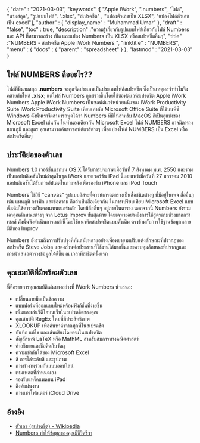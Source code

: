 {
  "date" : "2021-03-03",
  "keywords" :[ "Apple iWork", ".numbers", "ไฟล์", "นามสกุล", "รูปแบบไฟล์", ".xlsx", "สเปรดชีต" , "แปลงตัวเลขเป็น XLSX", "แปลงไฟล์ตัวเลขเป็น excel"],
  "author" : {
    "display_name" : "Muhammad Umar"
},
  "draft" : "false",
  "toc" : true,
  "description" :"ความรู้เกี่ยวกับรูปแบบไฟล์เกี่ยวกับไฟล์ Numbers และ API ที่สามารถสร้าง เปิด และแปลง Numbers เป็น XLSX หรือสเปรดชีตอื่นๆ",
  "title" :"NUMBERS - สเปรดชีต Apple iWork Numbers ",
  "linktitle" : "NUMBERS",
  "menu" : {
    "docs" : {
      "parent" : "spreadsheet"
}
},
  "lastmod" : "2021-03-03"
}

## ไฟล์ NUMBERS คืออะไร?? ##

ไฟล์ที่มีนามสกุล **.numbers** จะถูกจัดประเภทเป็นประเภทไฟล์สเปรดชีต ซึ่งเป็นเหตุผลว่าทำไมจึงคล้ายกับไฟล์ **.xlsx**; แต่ไฟล์ Numbers ถูกสร้างขึ้นโดยใช้ซอฟต์แวร์สเปรดชีต Apple iWork Numbers Apple iWork Numbers เป็นซอฟต์แวร์หน่วยหนึ่งของ iWork Productivity Suite iWork Productivity Suite เทียบเท่ากับ Microsoft Office Suite ที่ใช้บนพีซี Windows ดังนั้นเราจึงสามารถพูดได้ว่า Numbers ที่มีให้สำหรับ MacOS ก็เป็นคู่แข่งของ Microsoft Excel เช่นกัน ในทำนองเดียวกัน Microsoft Excel ไฟล์ NUMBERS อาจมีตาราง แผนภูมิ และสูตร คุณสามารถค้นหาซอฟต์แวร์ต่างๆ เพื่อแปลงไฟล์ NUMBERS เป็น Excel หรือสเปรดชีตอื่นๆ


## ประวัติย่อของตัวเลข ##

Numbers 1.0 เวอร์ชันแรกบน OS X ได้รับการประกาศเมื่อวันที่ 7 สิงหาคม พ.ศ. 2550 และรวมเป็นแอปพลิเคชันใหม่ล่าสุดในชุด iWork แอพเวอร์ชัน iPad นี้เผยแพร่เมื่อวันที่ 27 มกราคม 2010 แอปพลิเคชันได้รับการอัปเดตในภายหลังเพื่อรองรับ iPhone และ iPod Touch

Numbers ใช้วิธี "canvas" รูปแบบอิสระที่ดาวน์เกรดตารางเป็นสื่อชนิดต่างๆ ที่มีอยู่ในเพจ สื่ออื่นๆ เช่น แผนภูมิ กราฟิก และข้อความ ถือว่าเป็นสื่อเดียวกัน ในการเปรียบเทียบ Microsoft Excel แบบดั้งเดิมใช้ตารางเป็นคอนเทนเนอร์หลัก โดยมีสื่ออื่นๆ อยู่ภายในตาราง นอกจากนี้ Numbers ยังรวมเอาคุณลักษณะต่างๆ จาก Lotus Improv ขั้นสุดท้าย โดยเฉพาะอย่างยิ่งการใช้สูตรตามช่วงมากกว่าเซลล์ ดังนั้นจึงดำเนินการเหล่านี้โดยใช้แนวคิดสเปรดชีตแบบดั้งเดิม ตรงข้ามกับการใช้ฐานข้อมูลหลายมิติของ Improv

Numbers ยังรวมถึงการปรับปรุงที่ทันสมัยหลายอย่างเพื่อพยายามปรับแต่งลักษณะที่ปรากฏของสเปรดชีต Steve Jobs แสดงส่วนต่อประสานที่ใช้งานได้มากขึ้นและควบคุมลักษณะที่ปรากฏและการนำเสนอตารางข้อมูลได้ดีขึ้น ณ เวลาที่สาธิตครั้งแรก

## คุณสมบัติที่มีพร้อมตัวเลข ##
นี่คือรายการคุณสมบัติเด่นบางอย่างที่ IWork Numbers นำเสนอ:

- เปลี่ยนลายมือเป็นข้อความ
- แบบฟอร์มที่ออกแบบใหม่พร้อมฟังก์ชั่นที่ง่ายขึ้น
- เพิ่มและเล่นวิดีโอบนเว็บในสเปรดชีตของคุณ
- คุณสมบัติ RegEx ใหม่ที่มีประสิทธิภาพ
- XLOOKUP เพื่อค้นหาค่าจากทุกที่ในสเปรดชีต
- บันทึก แก้ไข และเล่นเสียงโดยตรงในสเปรดชีต
- สัญลักษณ์ LaTeX หรือ MathML สำหรับสมการทางคณิตศาสตร์
- คำอธิบายและชื่อติดกับวัตถุ
- ความเข้ากันได้ของ Microsoft Excel
- สี การไล่ระดับสี และรูปภาพ
- การทำงานร่วมกันแบบออฟไลน์
- เทมเพลตที่กำหนดเอง
- รองรับแทร็คแพดบน iPad
- ลิงค์แผ่นงาน
- การแชร์โฟลเดอร์ iCloud Drive


## อ้างอิง ##

* [ตัวเลข (สเปรดชีต) - Wikipedia](https://en.wikipedia.org/wiki/Numbers_(spreadsheet))
* [Numbers ทำให้ข้อมูลของคุณมีชีวิตชีวา](https://www.apple.com/numbers/)


